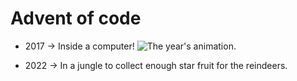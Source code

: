 # Advent of code 

- 2017 -> Inside a computer!
![The year's animation.](https://github.com/abigailadegbiji/adventofcode/blob/main/2017/imgs/pcb-animation.png)

- 2022 -> In a jungle to collect enough star fruit for the reindeers.
